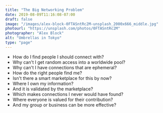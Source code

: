 ```yaml
---
title: "The Big Networking Problem"
date: 2019-08-09T11:16:08-07:00
draft: false
image: "/images/alex-block-0FTASntRc2M-unsplash_2000x666_middle.jpg"
photourl: "https://unsplash.com/photos/0FTASntRc2M"
photographer: "Alex Block"
alt: "Umbrellas in Tokyo"
type: "page"
---
```


* How do I find people I should connect with?
* Why can't I get random access into a worldwide pool?
* Why can't I have connections that are ephemeral?
* How do the right people find me?
* Isn't there a smart marketplace for this by now?
* Where I own my information?
* And it is validated by the marketplace?
* Which makes connections I never would have found?
* Where everyone is valued for their contribution?
* And my group or business can be more effective?
